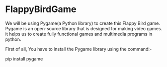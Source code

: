 # FlappyBirdGame

We will be using Pygame(a Python library) to create this Flappy Bird game. Pygame is an open-source library that is designed for making video games. it helps us to create fully functional games and multimedia programs in python.

First of all, You have to install the Pygame library using the command:-

pip install pygame
